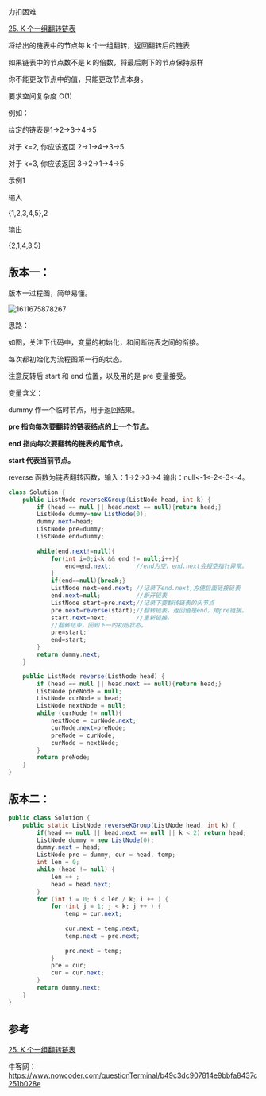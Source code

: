 力扣困难

[25. K 个一组翻转链表](https://leetcode-cn.com/problems/reverse-nodes-in-k-group/)



将给出的链表中的节点每 k 个一组翻转，返回翻转后的链表 

如果链表中的节点数不是 k 的倍数，将最后剩下的节点保持原样

你不能更改节点中的值，只能更改节点本身。

要求空间复杂度 O(1) 

例如： 

给定的链表是1→2→3→4→5

对于   k=2, 你应该返回 2→1→4→3→5

对于   k=3, 你应该返回 3→2→1→4→5



示例1

输入

{1,2,3,4,5},2

输出

{2,1,4,3,5}





## 版本一：

版本一过程图，简单易懂。

![1611675878267](../../../../assets/1611675878267.png)

思路：

如图，关注下代码中，变量的初始化，和间断链表之间的衔接。

每次都初始化为流程图第一行的状态。

注意反转后 start 和 end 位置，以及用的是 pre 变量接受。

变量含义：

dummy 作一个临时节点，用于返回结果。

**pre 指向每次要翻转的链表结点的上一个节点。**

**end 指向每次要翻转的链表的尾节点。**

**start 代表当前节点。**

reverse 函数为链表翻转函数，输入：1->2->3->4 输出：null<-1<-2<-3<-4。

````java
class Solution {
    public ListNode reverseKGroup(ListNode head, int k) {
        if (head == null || head.next == null){return head;}
        ListNode dummy=new ListNode(0);
        dummy.next=head;
        ListNode pre=dummy;
        ListNode end=dummy;
        
        while(end.next!=null){
            for(int i=0;i<k && end != null;i++){
                end=end.next;	    //end为空，end.next会报空指针异常。
            }
            if(end==null){break;}
            ListNode next=end.next; //记录下end.next,方便后面链接链表
            end.next=null;			//断开链表
            ListNode start=pre.next;//记录下要翻转链表的头节点
            pre.next=reverse(start);//翻转链表，返回值是end，用pre链接。
            start.next=next;		//重新链接。
            //翻转结束，回到下一的初始状态。
            pre=start;
            end=start;
        }
        return dummy.next;
    }

    public ListNode reverse(ListNode head) {
        if (head == null || head.next == null){return head;}
        ListNode preNode = null;
        ListNode curNode = head;
        ListNode nextNode = null;
        while (curNode != null){
            nextNode = curNode.next;
            curNode.next=preNode;
            preNode = curNode;
            curNode = nextNode;
        }
        return preNode;
    }
}
````



## 版本二：

````java
public class Solution {
    public static ListNode reverseKGroup(ListNode head, int k) {
		if(head == null || head.next == null || k < 2) return head;
		ListNode dummy = new ListNode(0);
		dummy.next = head;
		ListNode pre = dummy, cur = head, temp;
		int len = 0;
		while (head != null) {
			len ++ ;
			head = head.next;
		}
		for (int i = 0; i < len / k; i ++ ) {
			for (int j = 1; j < k; j ++ ) {
				temp = cur.next;
                
				cur.next = temp.next;
				temp.next = pre.next;
                
				pre.next = temp;
			}
			pre = cur;
			cur = cur.next;
		}
		return dummy.next;
	}
}
````



## 参考

[25. K 个一组翻转链表](https://leetcode-cn.com/problems/reverse-nodes-in-k-group/)

牛客网：https://www.nowcoder.com/questionTerminal/b49c3dc907814e9bbfa8437c251b028e



